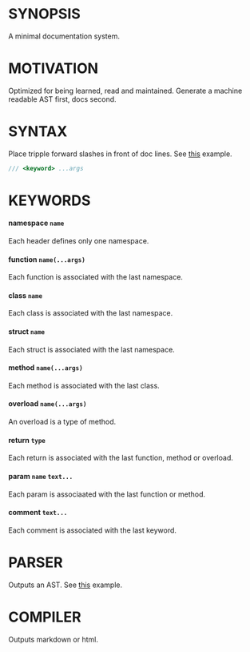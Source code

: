# SYNOPSIS
A minimal documentation system.


# MOTIVATION
Optimized for being learned, read and maintained. Generate a
machine readable AST first, docs second.


# SYNTAX
Place tripple forward slashes in front of doc lines. See [this][0]
example.

```c++
/// <keyword> ...args
```


# KEYWORDS

#### namespace `name`
Each header defines only one namespace.

#### function `name(...args)`
Each function is associated with the last namespace.

#### class `name`
Each class is associated with the last namespace.

#### struct `name`
Each struct is associated with the last namespace.

#### method `name(...args)`
Each method is associated with the last class.

#### overload `name(...args)`
An overload is a type of method.

#### return `type`
Each return is associated with the last function, method or overload.

#### param `name` `text...`
Each param is associaated with the last function or method.

#### comment `text...`
Each comment is associated with the last keyword.


# PARSER
Outputs an AST. See [this][1] example.


# COMPILER
Outputs markdown or html.

[0]:/test/fixtures/index.hxx
[1]:/test/fixtures/tree.json
